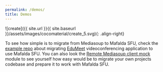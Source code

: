 ```yaml
---
permalink: /demos/
title: Demos
---
```


![create]({{ site.url }}{{ site.baseurl }}/assets/images/cocomaterial/create_5.svg){: .align-right}

To see how simple is to migrate from Mediasoup to Mafalda SFU, check the
[example repo](https://github.com/Mafalda-SFU/EduMeet-Mafalda/compare/03d78e9dfcf19106a69278c1506c3618730bf734...303be91a6739698b5ba9bb0e49c6f040a20ca92c)
about migrating [EduMeet](https://github.com/edumeet/edumeet) videoconferencing
application to use Mafalda SFU. You can also look the
[Remote Mediasoup client mock](https://github.com/Mafalda-SFU/Remote-Mediasoup-client-mock)
module to see yourself how easy would be to migrate your own projects codebase
and prepare it to work with Mafalda SFU.
